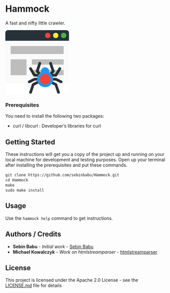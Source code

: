 # Hammock

A fast and nifty little crawler.

![Hammock](https://raw.githubusercontent.com/sebinbabu/Hammock/master/web-crawler.jpg)


### Prerequisites

You need to install the following two packages: 
* curl / libcurl : Developer’s libraries for curl

## Getting Started

These instructions will get you a copy of the project up and running on your local machine for development and testing purposes. Open up your terminal after installing the prerequisites and put these commands.

```
git clone https://github.com/sebinbabu/Hammock.git
cd Hammock
make
sudo make install
```
## Usage

Use the ```hammock help``` command to get instructions.

## Authors / Credits

* **Sebin Babu** - *Initial work* - [Sebin Babu](https://github.com/sebinbabu)
* **Michael Kowalczyk** - *Work on htmlstreamparser* - [htmlstreamparser](https://code.google.com/archive/p/htmlstreamparser/)

## License

This project is licensed under the Apache 2.0 License - see the [LICENSE.md](LICENSE.md) file for details

